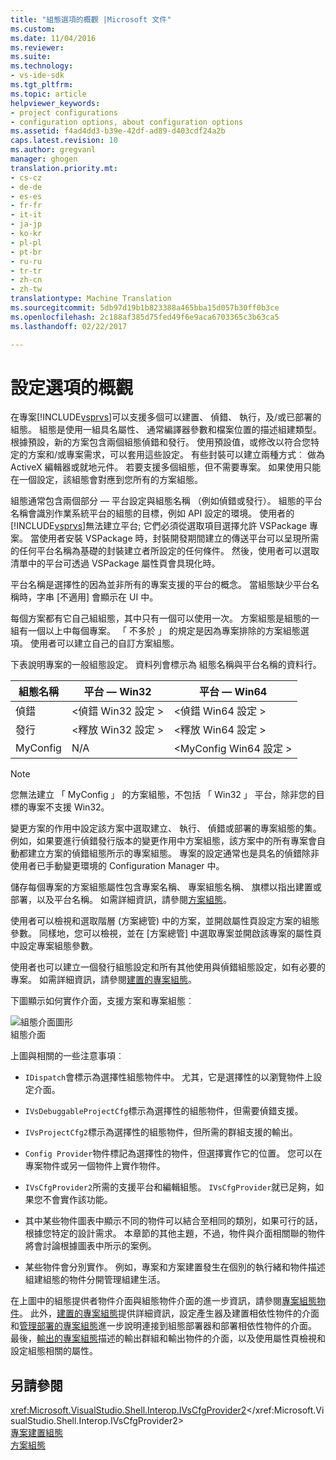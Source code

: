 ```yaml
---
title: "組態選項的概觀 |Microsoft 文件"
ms.custom: 
ms.date: 11/04/2016
ms.reviewer: 
ms.suite: 
ms.technology:
- vs-ide-sdk
ms.tgt_pltfrm: 
ms.topic: article
helpviewer_keywords:
- project configurations
- configuration options, about configuration options
ms.assetid: f4ad4dd3-b39e-42df-ad89-d403cdf24a2b
caps.latest.revision: 10
ms.author: gregvanl
manager: ghogen
translation.priority.mt:
- cs-cz
- de-de
- es-es
- fr-fr
- it-it
- ja-jp
- ko-kr
- pl-pl
- pt-br
- ru-ru
- tr-tr
- zh-cn
- zh-tw
translationtype: Machine Translation
ms.sourcegitcommit: 5db97d19b1b823388a465bba15d057b30ff0b3ce
ms.openlocfilehash: 2c188af385d75fed49f6e9aca6703365c3b63ca5
ms.lasthandoff: 02/22/2017

---
```

# <a name="configuration-options-overview"></a>設定選項的概觀
在專案[!INCLUDE[vsprvs](../../code-quality/includes/vsprvs_md.md)]可以支援多個可以建置、 偵錯、 執行，及/或已部署的組態。 組態是使用一組具名屬性、 通常編譯器參數和檔案位置的描述組建類型。 根據預設，新的方案包含兩個組態偵錯和發行。 使用預設值，或修改以符合您特定的方案和/或專案需求，可以套用這些設定。 有些封裝可以建立兩種方式︰ 做為 ActiveX 編輯器或就地元件。 若要支援多個組態，但不需要專案。 如果使用只能在一個設定，該組態會對應到您所有的方案組態。  
  
 組態通常包含兩個部分 — 平台設定與組態名稱 （例如偵錯或發行）。 組態的平台名稱會識別作業系統平台的組態的目標，例如 API 設定的環境。 使用者的[!INCLUDE[vsprvs](../../code-quality/includes/vsprvs_md.md)]無法建立平台; 它們必須從選取項目選擇允許 VSPackage 專案。 當使用者安裝 VSPackage 時，封裝開發期間建立的傳送平台可以呈現所需的任何平台名稱為基礎的封裝建立者所設定的任何條件。 然後，使用者可以選取清單中的平台可透過 VSPackage 屬性頁會具現化時。  
  
 平台名稱是選擇性的因為並非所有的專案支援的平台的概念。 當組態缺少平台名稱時，字串 [不適用] 會顯示在 UI 中。  
  
 每個方案都有它自己組組態，其中只有一個可以使用一次。 方案組態是組態的一組有一個以上中每個專案。 「 不多於 」 的規定是因為專案排除的方案組態選項。 使用者可以建立自己的自訂方案組態。  
  
 下表說明專案的一般組態設定。 資料列會標示為 組態名稱與平台名稱的資料行。  
  
|組態名稱|平台 — Win32|平台 — Win64|  
|------------------------|----------------------|----------------------|  
|偵錯|\<偵錯 Win32 設定 >|\<偵錯 Win64 設定 >|  
|發行|\<釋放 Win32 設定 >|\<釋放 Win64 設定 >|  
|MyConfig|N/A|\<MyConfig Win64 設定 >|  
  
> [!NOTE]
>  您無法建立 「 MyConfig 」 的方案組態，不包括 「 Win32 」 平台，除非您的目標的專案不支援 Win32。  
  
 變更方案的作用中設定該方案中選取建立、 執行、 偵錯或部署的專案組態的集。 例如，如果要進行偵錯發行版本的變更作用中方案組態，該方案中的所有專案會自動都建立方案的偵錯組態所示的專案組態。 專案的設定通常也是具名的偵錯除非使用者已手動變更環境的 Configuration Manager 中。  
  
 儲存每個專案的方案組態屬性包含專案名稱、 專案組態名稱、 旗標以指出建置或部署，以及平台名稱。 如需詳細資訊，請參閱[方案組態](../../extensibility/internals/solution-configuration.md)。  
  
 使用者可以檢視和選取階層 (方案總管) 中的方案，並開啟屬性頁設定方案的組態參數。 同樣地，您可以檢視，並在 [方案總管] 中選取專案並開啟該專案的屬性頁中設定專案組態參數。  
  
 使用者也可以建立一個發行組態設定和所有其他使用與偵錯組態設定，如有必要的專案。 如需詳細資訊，請參閱[建置的專案組態](../../extensibility/internals/project-configuration-for-building.md)。  
  
 下圖顯示如何實作介面，支援方案和專案組態︰  
  
 ![組態介面圖形](~/extensibility/internals/media/vsconfiginterfaces.gif "vsConfigInterfaces")  
組態介面  
  
 上圖與相關的一些注意事項︰  
  
-   `IDispatch`會標示為選擇性組態物件中。 尤其，它是選擇性的以瀏覽物件上設定介面。  
  
-   `IVsDebuggableProjectCfg`標示為選擇性的組態物件，但需要偵錯支援。  
  
-   `IVsProjectCfg2`標示為選擇性的組態物件，但所需的群組支援的輸出。  
  
-   `Config Provider`物件標記為選擇性的物件，但選擇實作它的位置。 您可以在專案物件或另一個物件上實作物件。  
  
-   `IVsCfgProvider2`所需的支援平台和編輯組態。 `IVsCfgProvider`就已足夠，如果您不會實作該功能。  
  
-   其中某些物件圖表中顯示不同的物件可以結合至相同的類別，如果可行的話，根據您特定的設計需求。 本章節的其他主題，不過，物件與介面相關聯的物件將會討論根據圖表中所示的案例。  
  
-   某些物件會分別實作。 例如，專案和方案建置發生在個別的執行緒和物件描述組建組態的物件分開管理組建生活。  
  
 在上圖中的組態提供者物件介面與組態物件介面的進一步資訊，請參閱[專案組態物件](../../extensibility/internals/project-configuration-object.md)。 此外，[建置的專案組態](../../extensibility/internals/project-configuration-for-building.md)提供詳細資訊，設定產生器及建置相依性物件的介面和[管理部署的專案組態](../../extensibility/internals/project-configuration-for-managing-deployment.md)進一步說明連接到組態部署器和部署相依性物件的介面。 最後，[輸出的專案組態](../../extensibility/internals/project-configuration-for-output.md)描述的輸出群組和輸出物件的介面，以及使用屬性頁檢視和設定組態相關的屬性。  
  
## <a name="see-also"></a>另請參閱  
 <xref:Microsoft.VisualStudio.Shell.Interop.IVsCfgProvider2></xref:Microsoft.VisualStudio.Shell.Interop.IVsCfgProvider2>   
 [專案建置組態](../../extensibility/internals/project-configuration-for-building.md)   
 [方案組態](../../extensibility/internals/solution-configuration.md)
